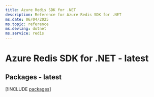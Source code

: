 ```yaml
---
title: Azure Redis SDK for .NET
description: Reference for Azure Redis SDK for .NET
ms.date: 06/04/2025
ms.topic: reference
ms.devlang: dotnet
ms.service: redis
---
```

# Azure Redis SDK for .NET - latest
## Packages - latest
[!INCLUDE [packages](redis-index.md)]